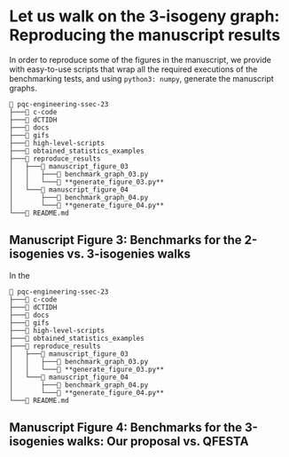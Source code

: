 # Let us walk on the 3-isogeny graph: Reproducing the manuscript results

In order to reproduce some of the figures in the manuscript, we provide with easy-to-use scripts that wrap all the required executions of the benchmarking tests, and using `python3: numpy`, generate the manuscript graphs.

```
📁 pqc-engineering-ssec-23
├───📁 c-code
├───📁 dCTIDH
├───📁 docs
├───📁 gifs
├───📁 high-level-scripts
├───📁 obtained_statistics_examples
├───📁 reproduce_results
│   ├───📁 manuscript_figure_03
│   │   ├───📄 benchmark_graph_03.py
│   │   └───📄 **generate_figure_03.py**
│   └───📁 manuscript_figure_04
│       ├───📄 benchmark_graph_04.py
│       └───📄 **generate_figure_04.py**
└───📄 README.md
```


## Manuscript Figure 3: Benchmarks for the 2-isogenies vs. 3-isogenies walks

In the 

```
📁 pqc-engineering-ssec-23
├───📁 c-code
├───📁 dCTIDH
├───📁 docs
├───📁 gifs
├───📁 high-level-scripts
├───📁 obtained_statistics_examples
├───📁 reproduce_results
│   ├───📁 manuscript_figure_03
│   │   ├───📄 benchmark_graph_03.py
│   │   └───📄 **generate_figure_03.py**
│   └───📁 manuscript_figure_04
│       ├───📄 benchmark_graph_04.py
│       └───📄 **generate_figure_04.py**
└───📄 README.md
```

## Manuscript Figure 4: Benchmarks for the 3-isogenies walks: Our proposal vs. QFESTA
